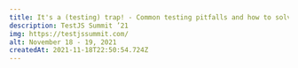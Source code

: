 ```yaml
---
title: It's a (testing) trap! - Common testing pitfalls and how to solve them
description: TestJS Summit ’21
img: https://testjssummit.com/
alt: November 18 - 19, 2021
createdAt: 2021-11-18T22:50:54.724Z
---
```

